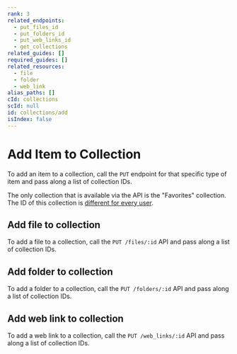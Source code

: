 ```yaml
---
rank: 3
related_endpoints:
  - put_files_id
  - put_folders_id
  - put_web_links_id
  - get_collections
related_guides: []
required_guides: []
related_resources:
  - file
  - folder
  - web_link
alias_paths: []
cId: collections
scId: null
id: collections/add
isIndex: false
---
```

# Add Item to Collection

To add an item to a collection, call the `PUT` endpoint for that specific type of
item and pass along a list of collection IDs.

<Message>

The only collection that is available via the API is the "Favorites"
collection. The ID of this collection is [different for every
user](g://collections/list).

</Message>

## Add file to collection

To add a file to a collection, call the `PUT /files/:id` API and pass along a
list of collection IDs.

<Samples id="put_files_id" variant="add_to_collection">

</Samples>

## Add folder to collection

To add a folder to a collection, call the `PUT /folders/:id` API and pass along
a list of collection IDs.

<Samples id="put_folders_id" variant="add_to_collection">

</Samples>

## Add web link to collection

To add a web link to a collection, call the `PUT /web_links/:id` API and pass
along a list of collection IDs.

<Samples id="put_web_links_id" variant="add_to_collection">

</Samples>
